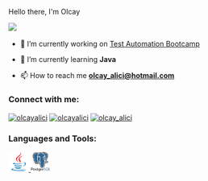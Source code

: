 Hello there, I'm Olcay</h1>

<img src="https://media.giphy.com/media/Nx0rz3jtxtEre/giphy.gif" widht="100" height="250">

- 🔭 I’m currently working on [Test Automation Bootcamp](https://www.patika.dev/bootcamp/enuygun-test-automation-bootcamp)

- 🌱 I’m currently learning **Java**

- 📫 How to reach me **olcay_alici@hotmail.com**

<h3 align="left">Connect with me:</h3>
<p align="left">
<a href="https://linkedin.com/in/olcayalici" target="blank"><img align="center" src="https://raw.githubusercontent.com/rahuldkjain/github-profile-readme-generator/master/src/images/icons/Social/linked-in-alt.svg" alt="olcayalici" height="30" width="40" /></a>
<a href="https://instagram.com/olcayalici" target="blank"><img align="center" src="https://raw.githubusercontent.com/rahuldkjain/github-profile-readme-generator/master/src/images/icons/Social/instagram.svg" alt="olcayalici" height="30" width="40" /></a>
<a href="https://www.hackerrank.com/olcay_alici" target="blank"><img align="center" src="https://raw.githubusercontent.com/rahuldkjain/github-profile-readme-generator/master/src/images/icons/Social/hackerrank.svg" alt="olcay_alici" height="30" width="40" /></a>
</p>

<h3 align="left">Languages and Tools:</h3>
<p align="left"> <a href="https://www.java.com" target="_blank" rel="noreferrer"> <img src="https://raw.githubusercontent.com/devicons/devicon/master/icons/java/java-original.svg" alt="java" width="40" height="40"/> </a> <a href="https://www.postgresql.org" target="_blank" rel="noreferrer"> <img src="https://raw.githubusercontent.com/devicons/devicon/master/icons/postgresql/postgresql-original-wordmark.svg" alt="postgresql" width="40" height="40"/> </a> </p>

